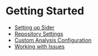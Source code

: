 # Getting Started

* [Setting up Sider](setup.md)
* [Repository Settings](repository-settings.md)
* [Custom Analysis Configuration](custom-configuration.md)
* [Working with Issues](working-with-issues.md)

